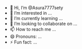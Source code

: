 - 👋 Hi, I’m @Asura7777sety
- 👀 I’m interested in ...
- 🌱 I’m currently learning ...
- 💞️ I’m looking to collaborate on ...
- 📫 How to reach me ...
- 😄 Pronouns: ...
- ⚡ Fun fact: ...

<!---
Asura7777sety/Asura7777sety is a ✨ special ✨ repository because its `README.md` (this file) appears on your GitHub profile.
You can click the Preview link to take a look at your changes.
--->

